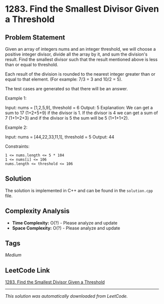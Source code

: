 # 1283. Find the Smallest Divisor Given a Threshold

## Problem Statement

Given an array of integers nums and an integer threshold, we will choose a positive integer divisor, divide all the array by it, and sum the division&#39;s result. Find the smallest divisor such that the result mentioned above is less than or equal to threshold.

Each result of the division is rounded to the nearest integer greater than or equal to that element. (For example: 7/3 = 3 and 10/2 = 5).

The test cases are generated so that there will be an answer.

Example 1:

Input: nums = [1,2,5,9], threshold = 6
Output: 5
Explanation: We can get a sum to 17 (1+2+5+9) if the divisor is 1. 
If the divisor is 4 we can get a sum of 7 (1+1+2+3) and if the divisor is 5 the sum will be 5 (1+1+1+2). 

Example 2:

Input: nums = [44,22,33,11,1], threshold = 5
Output: 44

Constraints:

	1 <= nums.length <= 5 * 104
	1 <= nums[i] <= 106
	nums.length <= threshold <= 106

## Solution

The solution is implemented in C++ and can be found in the `solution.cpp` file.

## Complexity Analysis

- **Time Complexity:** O(?) - Please analyze and update
- **Space Complexity:** O(?) - Please analyze and update

## Tags

*Medium*

## LeetCode Link

[1283. Find the Smallest Divisor Given a Threshold](https://leetcode.com/problems/find-the-smallest-divisor-given-a-threshold/)

---

*This solution was automatically downloaded from LeetCode.*
